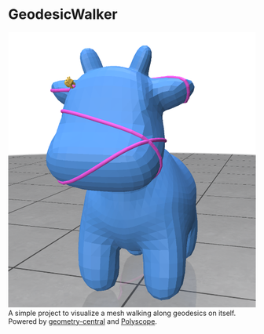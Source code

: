 # GeodesicWalker
![Spot the cow walking along spot the cow.](images/spot-on-spot.png)
A simple project to visualize a mesh walking along geodesics on itself. Powered by [geometry-central](http://geometry-central.net/) and [Polyscope](http://polyscope.run/).
